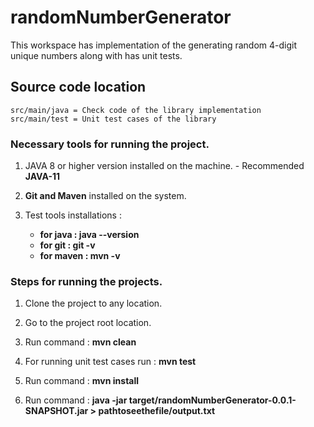 # randomNumberGenerator


This workspace has implementation of the generating random 4-digit unique numbers along with has unit tests.

## Source code location 
	src/main/java = Check code of the library implementation
	src/main/test = Unit test cases of the library

### Necessary tools for running the project.

1. JAVA 8 or higher version installed on the machine. - Recommended <b>JAVA-11</b>

2. <b>Git and Maven</b> installed on the system.

3. Test tools installations :
		<ul>
		<li><b>for java : java --version</b> </li>
		<li><b>for git : git -v</b></li>
		<li><b>for maven : mvn -v</b></li>
		</ul>

### Steps for running the projects.

1. Clone the project to any location.

2. Go to the project root location.

3. Run command : <b>mvn clean</b>

4. For running unit test cases run : <b> mvn test </b>

5. Run command : <b>mvn install</b>

6. Run command : <b>java -jar target/randomNumberGenerator-0.0.1-SNAPSHOT.jar > pathtoseethefile/output.txt </b>

